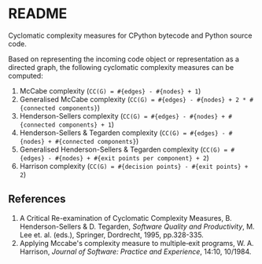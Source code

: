 README
======

Cyclomatic complexity measures for CPython bytecode and Python source code.

Based on representing the incoming code object or representation as a directed graph, the following cyclomatic complexity measures can be computed:

1. McCabe complexity (`CC(G) = #{edges} - #{nodes} + 1`)
2. Generalised McCabe complexity (`CC(G) = #{edges} - #{nodes} + 2 * #{connected components}`)
3. Henderson-Sellers complexity (`CC(G) = #{edges} - #{nodes} + #{connected components} + 1`)
4. Henderson-Sellers & Tegarden complexity (`CC(G) = #{edges} - #{nodes} + #{connected components}`)
5. Generalised Henderson-Sellers & Tegarden complexity (`CC(G) = #{edges} - #{nodes} + #{exit points per component} + 2`)
6. Harrison complexity (`CC(G) = #{decision points} - #{exit points} + 2`)

References
----------
1. A Critical Re-examination of Cyclomatic Complexity Measures, B. Henderson-Sellers & D. Tegarden, *Software Quality and Productivity*, M. Lee et. al. (eds.), Springer, Dordrecht, 1995, pp.328-335.
2. Applying Mccabe's complexity measure to multiple‐exit programs, W. A. Harrison, *Journal of Software: Practice and Experience*, 14:10, 10/1984.
